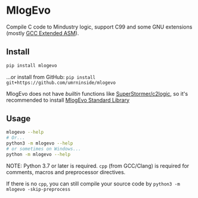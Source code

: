 # MlogEvo
Compile C code to Mindustry logic, support C99 and some GNU extensions (mostly [GCC Extended ASM](https://gcc.gnu.org/onlinedocs/gcc/Extended-Asm.html)).

## Install
```bash
pip install mlogevo
```
...or install from GitHub: `pip install git+https://github.com/umrninside/mlogevo`

MlogEvo does not have *builtin* functions like [SuperStormer/c2logic](https://github.com/SuperStormer/c2logic), so it's recommended to install [MlogEvo Standard Library](https://github.com/UMRnInside/MlogEvo-stdlib)

## Usage
```bash
mlogevo --help
# Or...
python3 -m mlogevo --help
# or sometimes on Windows...
python -m mlogevo --help
```

NOTE: Python 3.7 or later is required. `cpp` (from GCC/Clang) is required for comments, macros and preprocessor directives.

If there is no `cpp`, you can still compile your source code by `python3 -m mlogevo -skip-preprocess`

